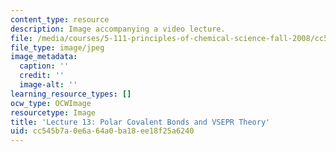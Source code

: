 ```yaml
---
content_type: resource
description: Image accompanying a video lecture.
file: /media/courses/5-111-principles-of-chemical-science-fall-2008/cc545b7a0e6a64a0ba18ee18f25a6240_13.jpg
file_type: image/jpeg
image_metadata:
  caption: ''
  credit: ''
  image-alt: ''
learning_resource_types: []
ocw_type: OCWImage
resourcetype: Image
title: 'Lecture 13: Polar Covalent Bonds and VSEPR Theory'
uid: cc545b7a-0e6a-64a0-ba18-ee18f25a6240
---
```

